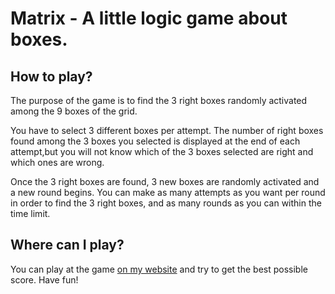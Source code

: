 # Matrix - A little logic game about boxes.

## How to play?

The purpose of the game is to find the 3 right boxes randomly activated among the 9 boxes of the grid.

You have to select 3 different boxes per attempt. The number of right boxes found among the 3 boxes you selected is displayed at the end of each attempt,but you will not know which of the 3 boxes selected are right and which ones are wrong.

Once the 3 right boxes are found, 3 new boxes are randomly activated and a new round begins. You can make as many attempts as you want per round in order to find the 3 right boxes, and as many rounds as you can within the time limit.

## Where can I play?

You can play at the game [on my website](https://matrix.jonathan-macioszczyk.fr/) and try to get the best possible score. Have fun!